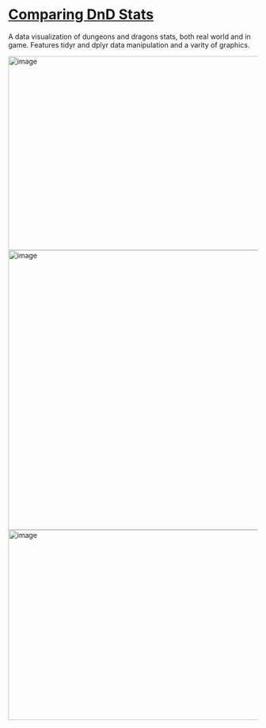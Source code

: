 # [Comparing DnD Stats](https://heather-meatherall.github.io/DnD_Stats/)

A data visualization of dungeons and dragons stats, both real world and in game. Features tidyr and dplyr data manipulation and a varity of graphics.

<img width="956" height="392" alt="image" src="https://github.com/user-attachments/assets/5ed96135-079a-4ae8-bae4-3492d3fc424f" />

<img width="856" height="565" alt="image" src="https://github.com/user-attachments/assets/1c8b055e-0678-4c6b-8ac3-4bc842b50871" />

<img width="1235" height="384" alt="image" src="https://github.com/user-attachments/assets/5ee7c93d-bb28-4bc5-85ef-436577ae6f96" />




